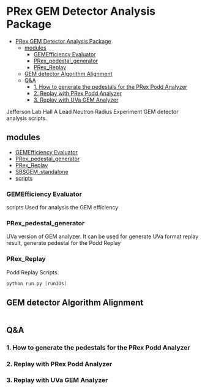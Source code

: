 # PRex GEM Detector Analysis Package

- [PRex GEM Detector Analysis Package](#prex-gem-detector-analysis-package)
  - [modules](#modules)
    - [GEMEfficiency Evaluator](#gemefficiency-evaluator)
    - [PRex_pedestal_generator](#prex_pedestal_generator)
    - [PRex_Replay](#prex_replay)
  - [GEM detector Algorithm Alignment](#gem-detector-algorithm-alignment)
  - [Q&A](#qa)
    - [1. How to generate the pedestals for the PRex Podd Analyzer](#1-how-to-generate-the-pedestals-for-the-prex-podd-analyzer)
    - [2. Replay with PRex Podd Analyzer](#2-replay-with-prex-podd-analyzer)
    - [3. Replay with UVa GEM Analyzer](#3-replay-with-uva-gem-analyzer)


Jefferson Lab Hall A Lead Neutron Radius Experiment GEM detector analysis scripts. 

## modules 
- [GEMEfficiency Evaluator]()
- [PRex_pedestal_generator]()
- [PRex_Replay]()
- [SBSGEM_standalone]()
- [scripts]()

### GEMEfficiency Evaluator
scripts Used for analysis the GEM efficiency
### PRex_pedestal_generator
UVa version of GEM analyzer. It can be used for generate UVa format replay result, generate pedestal for the Podd Replay
### PRex_Replay 
Podd Replay Scripts.


```c++
python run.py [runIDs]
```

## GEM detector Algorithm Alignment
```c++

```

## Q&A

### 1. How to generate the pedestals for the PRex Podd Analyzer

### 2. Replay with PRex Podd Analyzer 


### 3. Replay with UVa GEM Analyzer 


